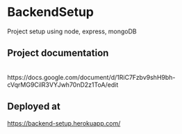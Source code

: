 # BackendSetup

Project setup using node, express, mongoDB
<br>

## Project documentation

<br>
https://docs.google.com/document/d/1RiC7Fzbv9shH9bh-cVqrMG9CilR3VYJwh70nD2z1ToA/edit
<br>

## Deployed at

https://backend-setup.herokuapp.com/

